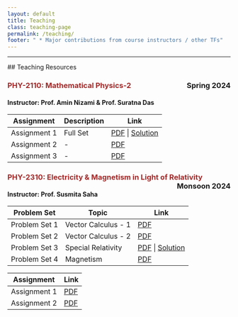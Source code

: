 ```yaml
---
layout: default
title: Teaching
class: teaching-page
permalink: /teaching/
footer: " * Major contributions from course instructors / other TFs"
---
```

<hr>
## Teaching Resources 

### <span style="color: brown;"> PHY-2110: Mathematical Physics-2 </span> <span style="float: right;"> Spring 2024 </span>
#### Instructor: Prof. Amin Nizami & Prof. Suratna Das

| Assignment | Description | Link |
|------------|------------|------|
| Assignment 1 | Full Set | [PDF](/Teaching/PHY2110/Assignment-1(Full-set).pdf) \| [Solution](/Teaching/PHY2110/Solved-Assignment-1.pdf) |
| Assignment 2 | - | [PDF](/Teaching/PHY2110/Assignment-2.pdf) |
| Assignment 3 | - | [PDF](/Teaching/PHY2110/Assignment-3.pdf) |

### <span style="color: brown;"> PHY-2310: Electricity & Magnetism in Light of Relativity </span> <span style="float: right;"> Monsoon 2024 </span>
#### Instructor: Prof. Susmita Saha

| Problem Set | Topic | Link |
|-------------|---------------------|---------------------------------------------|
| Problem Set 1 | Vector Calculus - 1 | [PDF](/Teaching/PHY2310/ProbSet-1.pdf) |
| Problem Set 2 | Vector Calculus - 2 | [PDF](/Teaching/PHY2310/ProbSet-2.pdf) |
| Problem Set 3 | Special Relativity | [PDF](/Teaching/PHY2310/ProbSet-3.pdf) \| [Solution](/Teaching/PHY2310/Solved-ProbSet-3.pdf) |
| Problem Set 4 | Magnetism | [PDF](/Teaching/PHY2310/ProbSet-4.pdf) |

| Assignment | Link |
|------------|------|
| Assignment 1 | [PDF](/Teaching/PHY2310/Assignment-1.pdf) |
| Assignment 2 | [PDF](/Teaching/PHY2310/Assignment-2.pdf) |

